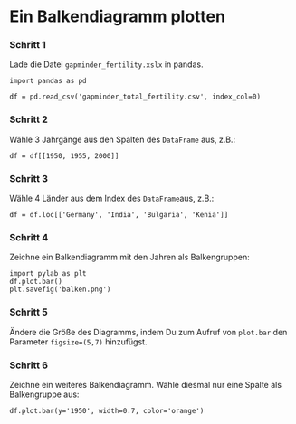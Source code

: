 
# Ein Balkendiagramm plotten

### Schritt 1

Lade die Datei `gapminder_fertility.xslx` in pandas.

    import pandas as pd

    df = pd.read_csv('gapminder_total_fertility.csv', index_col=0)

### Schritt 2

Wähle 3 Jahrgänge aus den Spalten des `DataFrame` aus, z.B.:

    df = df[[1950, 1955, 2000]]

### Schritt 3

Wähle 4 Länder aus dem Index des `DataFrame`aus, z.B.:

    df = df.loc[['Germany', 'India', 'Bulgaria', 'Kenia']]

### Schritt 4

Zeichne ein Balkendiagramm mit den Jahren als Balkengruppen:

    import pylab as plt
    df.plot.bar()
    plt.savefig('balken.png')

### Schritt 5

Ändere die Größe des Diagramms, indem Du zum Aufruf von `plot.bar` den Parameter `figsize=(5,7)` hinzufügst.

### Schritt 6

Zeichne ein weiteres Balkendiagramm. Wähle diesmal nur eine Spalte als Balkengruppe aus:

    df.plot.bar(y='1950', width=0.7, color='orange')

